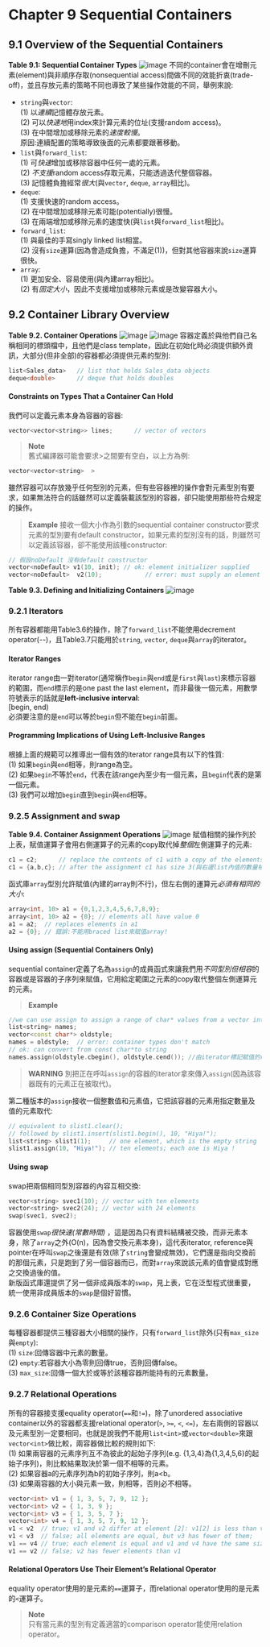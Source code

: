 # Chapter 9 Sequential Containers
## 9.1 Overview of the Sequential Containers
**Table 9.1: Sequential Container Types**
![image](https://github.com/BensonHuangTW/Cpp-Primier-Chinese-Notes/blob/master/images/ch9/9.1.jpg)
不同的container會在增刪元素(element)與非順序存取(nonsequential access)間做不同的效能折衷(trade-off)，並且存放元素的策略不同也導致了某些操作效能的不同，舉例來說:  
* `string`與`vector`:  
(1)	以*連續*記憶體存放元素。  
(2)	可以*快速地*用index來計算元素的位址(支援random access)。  
(3)	在中間增加或移除元素的*速度較慢*。  
原因:連續配置的策略導致後面的元素都要跟著移動。  
*	`list`與`forward_list`:  
(1)	可*快速*增加或移除容器中任何一處的元素。  
(2)	*不支援*random access存取元素，只能透過迭代整個容器。  
(3)	記憶體負擔經常*很大*(與`vector`, `deque`, `array`相比)。  
*	`deque`:  
(1)	支援快速的random access。  
(2)	在中間增加或移除元素可能(potentially)很慢。  
(3)	在兩端增加或移除元素的速度快(與`list`與`forward_list`相比)。  
*	`forward_list`:  
(1)	與最佳的手寫singly linked list相當。  
(2)	沒有`size`運算(因為會造成負擔，不滿足(1))，但對其他容器來說`size`運算很快。  
*	`array`:  
(1)	更加安全、容易使用(與內建array相比)。  
(2)	有*固定大小*，因此不支援增加或移除元素或是改變容器大小。  

## 9.2 Container Library Overview
**Table 9.2. Container Operations**
![image](https://github.com/BensonHuangTW/Cpp-Primier-Chinese-Notes/blob/master/images/ch9/9.2.1.jpg)
![image](https://github.com/BensonHuangTW/Cpp-Primier-Chinese-Notes/blob/master/images/ch9/9.2.2.jpg)
容器定義於與他們自己名稱相同的標頭檔中，且他們是class template，因此在初始化時必須提供額外資訊，大部分(但非全部)的容器都必須提供元素的型別:  
```c++
list<Sales_data>   // list that holds Sales_data objects
deque<double>      // deque that holds doubles
```
#### Constraints on Types That a Container Can Hold
我們可以定義元素本身為容器的容器:
```c++
vector<vector<string>> lines;      // vector of vectors
```
>**Note**  
舊式編譯器可能會要求>之間要有空白，以上方為例:
```c++
vector<vector<string>  >
```

雖然容器可以存放幾乎任何型別的元素，但有些容器裡的操作會對元素型別有要求，如果無法符合的話雖然可以定義裝載該型別的容器，卻只能使用那些符合規定的操作。
>**Example**
接收一個大小作為引數的sequential container constructor要求元素的型別要有default constructor，如果元素的型別沒有的話，則雖然可以定義該容器，卻不能使用該種constructor:
```c++
// 假設noDefault 沒有default constructor
vector<noDefault> v1(10, init); // ok: element initializer supplied
vector<noDefault>  v2(10);            // error: must supply an element initializer
```
 **Table 9.3. Defining and Initializing Containers**
 ![image](https://github.com/BensonHuangTW/Cpp-Primier-Chinese-Notes/blob/master/images/ch9/9.3.jpg)
### 9.2.1 Iterators
所有容器都能用Table3.6的操作，除了`forward_list`不能使用decrement operator(--)，且Table3.7只能用於`string`, `vector`, `deque`與`array`的iterator。

#### Iterator Ranges
iterator range由一對iterator(通常稱作`begin`與`end`或是`first`與`last`)來標示容器的範圍，而`end`標示的是one past the last element，而非最後一個元素，用數學符號表示的話就是**left-inclusive interval**:  
[begin, end)  
必須要注意的是`end`可以等於`begin`但不能在`begin`前面。

#### Programming Implications of Using Left-Inclusive Ranges
根據上面的規範可以推導出一個有效的iterator range具有以下的性質:  
(1)	如果`begin`與`end`相等，則range為空。  
(2)	如果`begin`不等於`end`，代表在該range內至少有一個元素，且`begin`代表的是第一個元素。    
(3)	我們可以增加`begin`直到`begin`與`end`相等。

### 9.2.5 Assignment and swap
**Table 9.4. Container Assignment Operations**
![image](https://github.com/BensonHuangTW/Cpp-Primier-Chinese-Notes/blob/master/images/ch9/9.4.jpg)
賦值相關的操作列於上表，賦值運算子會用右側運算子的元素的copy取代掉*整個*左側運算子的元素:
```c++
c1 = c2;      // replace the contents of c1 with a copy of the elements in c2
c1 = {a,b,c}; // after the assignment c1 has size 3(與右邊list內值的數量相同)
```
函式庫`array`型別允許賦值(內建的array則不行)，但左右側的運算元*必須有相同的大小*:
```c++
array<int, 10> a1 = {0,1,2,3,4,5,6,7,8,9};
array<int, 10> a2 = {0}; // elements all have value 0
a1 = a2;  // replaces elements in a1
a2 = {0}; // 錯誤:不能用braced list來賦值array!
```
#### Using assign (Sequential Containers Only)
sequential container定義了名為`assign`的成員函式來讓我們用*不同型別但相容*的容器或是容器的子序列來賦值，它用給定範圍之元素的copy取代整個左側運算元的元素。
> **Example**  
``` c++
//we can use assign to assign a range of char* values from a vector into a list of string:
list<string> names;
vector<const char*> oldstyle;
names = oldstyle;  // error: container types don't match
// ok: can convert from const char*to string
names.assign(oldstyle.cbegin(), oldstyle.cend()); //由iterator標記賦值的range
```
>  **WARNING**
別把正在呼叫`assign`的容器的iterator拿來傳入`assign`(因為該容器既有的元素正在被取代)。

第二種版本的`assign`接收一個整數值和元素值，它把該容器的元素用指定數量及值的元素取代:
```c++
// equivalent to slist1.clear();
// followed by slist1.insert(slist1.begin(), 10, "Hiya!");
list<string> slist1(1);     // one element, which is the empty string
slist1.assign(10, "Hiya!"); // ten elements; each one is Hiya !
```
#### Using swap
swap把兩個相同型別容器的內容互相交換:
```c++
vector<string> svec1(10); // vector with ten elements
vector<string> svec2(24); // vector with 24 elements
swap(svec1, svec2);
```
容器使用`swap`*很快速(常數時間)* ，這是因為只有資料結構被交換，而非元素本身，除了`array`之外(O(n)，因為會交換元素本身)，這代表iterator, reference與pointer在呼叫`swap`之後還是有效(除了`string`會變成無效)，它們還是指向交換前的那個元素，只是跑到了另一個容器而已，而對`array`來說該元素的值會變成對應之交換過後的值。  
新版函式庫還提供了另一個非成員版本的`swap`，見上表，它在泛型程式很重要，統一使用非成員版本的`swap`是個好習慣。

### 9.2.6 Container Size Operations
每種容器都提供三種容器大小相關的操作，只有`forward_list`除外(只有`max_size`與`empty`):  
(1)	`size`:回傳容器中元素的數量。  
(2)	`empty`:若容器大小為零則回傳true，否則回傳false。  
(3)	`max_size`:回傳一個大於或等於該種容器所能持有的元素數量。  

### 9.2.7 Relational Operations
所有的容器接支援equality operator(`==`和`!=`)，除了unordered associative container以外的容器都支援relational operator(`>`, `>=`, `<`, `<=`)，左右兩側的容器以及元素型別一定要相同，也就是說我們不能用`list<int>`或`vector<double>`來跟`vector<int>`做比較，兩容器做比較的規則如下:  
(1)	如果兩容器的元素序列互不為彼此的起始子序列(e.g. {1,3,4}為{1,3,4,5,6}的起始子序列)，則比較結果取決於第一個不相等的元素。  
(2)	如果容器a的元素序列為b的初始子序列，則a<b。  
(3)	如果兩容器的大小與元素一致，則相等，否則必不相等。  
```c++
vector<int> v1 = { 1, 3, 5, 7, 9, 12 };
vector<int> v2 = { 1, 3, 9 };
vector<int> v3 = { 1, 3, 5, 7 };
vector<int> v4 = { 1, 3, 5, 7, 9, 12 };
v1 < v2  // true; v1 and v2 differ at element [2]: v1[2] is less than v2[2]
v1 < v3  // false; all elements are equal, but v3 has fewer of them;
v1 == v4 // true; each element is equal and v1 and v4 have the same size()
v1 == v2 // false; v2 has fewer elements than v1
```
#### Relational Operators Use Their Element’s Relational Operator
equality operator使用的是元素的`==`運算子，而relational operator使用的是元素的`<`運算子。
>**Note**  
只有當元素的型別有定義適當的comparison operator能使用relation operator。


